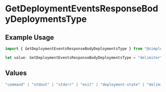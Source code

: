 # GetDeploymentEventsResponseBodyDeploymentsType

## Example Usage

```typescript
import { GetDeploymentEventsResponseBodyDeploymentsType } from "@simplesagar/vercel/models/getdeploymenteventsop.js";

let value: GetDeploymentEventsResponseBodyDeploymentsType = "delimiter";
```

## Values

```typescript
"command" | "stdout" | "stderr" | "exit" | "deployment-state" | "delimiter" | "middleware" | "middleware-invocation" | "edge-function-invocation" | "fatal"
```